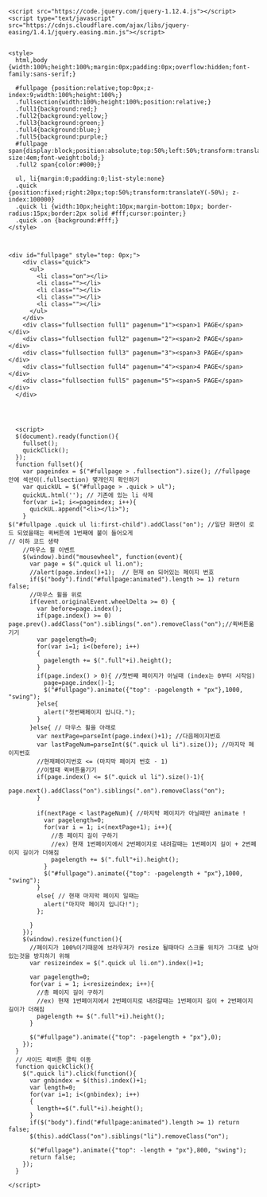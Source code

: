     <script src="https://code.jquery.com/jquery-1.12.4.js"></script>
    <script type="text/javascript" src="https://cdnjs.cloudflare.com/ajax/libs/jquery-easing/1.4.1/jquery.easing.min.js"></script>


    <style>
      html,body {width:100%;height:100%;margin:0px;padding:0px;overflow:hidden;font-family:sans-serif;}
      
      #fullpage {position:relative;top:0px;z-index:9;width:100%;height:100%;}
      .fullsection{width:100%;height:100%;position:relative;}
      .full1{background:red;}
      .full2{background:yellow;}
      .full3{background:green;}
      .full4{background:blue;}
      .full5{background:purple;}
      #fullpage span{display:block;position:absolute;top:50%;left:50%;transform:translate(-50%,-50%);color:#fff;font-size:4em;font-weight:bold;}
      .full2 span{color:#000;}
    
      ul, li{margin:0;padding:0;list-style:none}
      .quick {position:fixed;right:20px;top:50%;transform:translateY(-50%); z-index:100000}
      .quick li {width:10px;height:10px;margin-bottom:10px; border-radius:15px;border:2px solid #fff;cursor:pointer;}
      .quick .on {background:#fff;}
    </style>



    <div id="fullpage" style="top: 0px;">
        <div class="quick">
          <ul>
            <li class="on"></li>
            <li class=""></li>
            <li class=""></li>
            <li class=""></li>
            <li class=""></li>
          </ul>
        </div>
        <div class="fullsection full1" pagenum="1"><span>1 PAGE</span></div>
        <div class="fullsection full2" pagenum="2"><span>2 PAGE</span></div>
        <div class="fullsection full3" pagenum="3"><span>3 PAGE</span></div>
        <div class="fullsection full4" pagenum="4"><span>4 PAGE</span></div>
        <div class="fullsection full5" pagenum="5"><span>5 PAGE</span></div>
      </div>




      <script>
      $(document).ready(function(){
        fullset();
        quickClick();
      });
      function fullset(){
        var pageindex = $("#fullpage > .fullsection").size(); //fullpage 안에 섹션이(.fullsection) 몇개인지 확인하기
        var quickUL = $("#fullpage > .quick > ul");
        quickUL.html(''); // 기존에 있는 li 삭제
        for(var i=1; i<=pageindex; i++){
          quickUL.append("<li></li>");
        }
    $("#fullpage .quick ul li:first-child").addClass("on"); //일단 화면이 로드 되었을때는 퀵버튼에 1번째에 불이 들어오게
    // 이하 코드 생략
        //마우스 휠 이벤트
        $(window).bind("mousewheel", function(event){
          var page = $(".quick ul li.on");
          //alert(page.index()+1);  // 현재 on 되어있는 페이지 번호
          if($("body").find("#fullpage:animated").length >= 1) return false;
          //마우스 휠을 위로
          if(event.originalEvent.wheelDelta >= 0) {
            var before=page.index();
            if(page.index() >= 0) page.prev().addClass("on").siblings(".on").removeClass("on");//퀵버튼옮기기
            var pagelength=0;
            for(var i=1; i<(before); i++)
            {
              pagelength += $(".full"+i).height();
            }
            if(page.index() > 0){ //첫번째 페이지가 아닐때 (index는 0부터 시작임)
              page=page.index()-1;
              $("#fullpage").animate({"top": -pagelength + "px"},1000, "swing");
            }else{
              alert("첫번째페이지 입니다.");
            }	
          }else{ // 마우스 휠을 아래로	
            var nextPage=parseInt(page.index()+1); //다음페이지번호
            var lastPageNum=parseInt($(".quick ul li").size()); //마지막 페이지번호
            //현재페이지번호 <= (마지막 페이지 번호 - 1)
            //이럴때 퀵버튼옮기기
            if(page.index() <= $(".quick ul li").size()-1){ 
              page.next().addClass("on").siblings(".on").removeClass("on");
            }
            
            if(nextPage < lastPageNum){ //마지막 페이지가 아닐때만 animate !
              var pagelength=0;
              for(var i = 1; i<(nextPage+1); i++){ 
                //총 페이지 길이 구하기
                //ex) 현재 1번페이지에서 2번페이지로 내려갈때는 1번페이지 길이 + 2번페이지 길이가 더해짐
                pagelength += $(".full"+i).height();
              }
              $("#fullpage").animate({"top": -pagelength + "px"},1000, "swing");
            }
            else{ // 현재 마지막 페이지 일때는
              alert("마지막 페이지 입니다!");
            };		
            
          }
        });
        $(window).resize(function(){ 
          //페이지가 100%이기때문에 브라우저가 resize 될때마다 스크롤 위치가 그대로 남아있는것을 방지하기 위해
          var resizeindex = $(".quick ul li.on").index()+1;
          
          var pagelength=0;
          for(var i = 1; i<resizeindex; i++){ 
            //총 페이지 길이 구하기
            //ex) 현재 1번페이지에서 2번페이지로 내려갈때는 1번페이지 길이 + 2번페이지 길이가 더해짐
            pagelength += $(".full"+i).height();
          }
      
          $("#fullpage").animate({"top": -pagelength + "px"},0);
        });
      }
      // 사이드 퀵버튼 클릭 이동
      function quickClick(){
        $(".quick li").click(function(){
          var gnbindex = $(this).index()+1;
          var length=0;
          for(var i=1; i<(gnbindex); i++)
          {
            length+=$(".full"+i).height();
          }
          if($("body").find("#fullpage:animated").length >= 1) return false;
          $(this).addClass("on").siblings("li").removeClass("on");
          
          $("#fullpage").animate({"top": -length + "px"},800, "swing");
          return false;
        });
      }
      
    </script>
